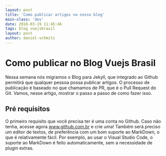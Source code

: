 ```yaml
---
layout: post
title: 'Como publicar artigos no nosso blog'
main-class: 'dev'
date: 2018-03-19 11:45:46 
tags: blog vuejsbrasil
layout: post
author: daniel-schmitz
---
```


# Como publicar no Blog Vuejs Brasil

Nessa semana nós migramos o Blog para Jekyll, que integrado ao Github permitirá que qualquer pessoa possa publicar artigos. O processo de publicação é baseado no que chamamos de PR, que é o Pull Request do Git. Vamos, nesse artigo, mostrar o passo a passo de como fazer isso.

## Pré requisitos

O primeiro requisito que você precisa ter é uma conta no Github. Caso não tenha, acesse agora www.github.com.br e crie uma! Também será preciso um editor de textos, de preferência com um bom suporte ao MarkDown, o que é relativamente fácil. Por exemplo, ao usar o Visual Studio Code, o suporte ao MarkDown é feito automaticamente, sem a necessidade de plugin extras.   